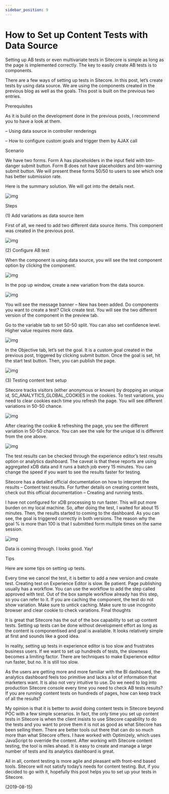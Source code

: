 ```yaml
---
sidebar_position: 9
---
```


# How to Set up Content Tests with Data Source

Setting up AB tests or even multivariate tests in Sitecore is simple as long as the page is implemented correctly. The key to easily create AB tests is to components.

There are a few ways of setting up tests in Sitecore. In this post, let’s create tests by using data source. We are using the components created in the previous blog as well as the goals. This post is built on the previous two entries.

Prerequisites

As it is build on the development done in the previous posts, I recommend you to have a look at them.

– Using data source in controller renderings

– How to configure custom goals and trigger them by AJAX call

Scenario

We have two forms. Form A has placeholders in the input field with btn-danger submit button. Form B does not have placeholders and btn-warning submit button. We will present these forms 50/50 to users to see which one has better submission rate.

Here is the summary solution. We will got into the details next.

![img](./img/9/img-1.webp)

Steps

(1) Add variations as data source item

First of all, we need to add two different data source items. This component was created in the previous post.

![img](./img/9/img-2.webp)

(2) Configure AB test

When the component is using data source, you will see the test component option by clicking the component.

![img](./img/9/img-3.webp)

In the pop up window, create a new variation from the data source.

![img](./img/9/img-4.webp)

You will see the message banner – New has been added. Do components you want to create a test? Click create test. You will see the two different version of the component in the preview tab.

Go to the variable tab to set 50-50 split. You can also set confidence level. Higher value requires more data.

![img](./img/9/img-5.webp)

In the Objective tab, let’s set the goal. It is a custom goal created in the previous post, triggered by clicking submit button. Once the goal is set, hit the start test button. Then, you can publish the page.

![img](./img/9/img-6.webp)

(3) Testing content test setup

Sitecore tracks visitors (either anonymous or known) by dropping an unique id, SC_ANALYTICS_GLOBAL_COOKIES in the cookies. To test variations, you need to clear cookies each time you refresh the page. You will see different variations in 50-50 chance.

![img](./img/9/img-7.webp)

After clearing the cookie & refreshing the page, you see the different variation in 50-50 chance. You can see the vale for the unique id is different from the one above.

![img](./img/9/img-8.webp)

The test results can be checked through the experience editor’s test results option or analytics dashboard. The caveat is that these reports are using aggregated xDB data and it runs a batch job every 15 minutes. You can change the speed if you want to see the results faster for testing.

Sitecore has a detailed official documentation on how to interpret the results – Content test results. For further details on creating content tests, check out this official documentation – Creating and running tests.

I have not configured for xDB processing to run faster. This will put more burden on my local machine. So, after doing the test, I waited for about 15 minutes. Then, the results started to coming to the dashboard. As you can see, the goal is triggered correctly in both versions. The reason why the goal % is more than 100 is that I submitted form multiple times on the same session.

![img](./img/9/img-9.webp)

Data is coming through. I looks good. Yay!

Tips

Here are some tips on setting up tests.

Every time we cancel the test, it is better to add a new version and create test.
Creating test on Experience Editor is slow. Be patient.
Page publishing usually has a workflow. You can use the workflow to add the step called approved with test. Out of the box sample workflow already has this step, so you can refer to it.
If you are caching the component, the test do not show variation. Make sure to untick caching.
Make sure to use incognito browser and clear cookie to check variations.
Final thoughts

It is great that Sitecore has the out of the box capability to set up content tests. Setting up tests can be done without development effort as long as the content is componentised and goal is available. It looks relatively simple at first and sounds like a good idea.

In reality, setting up tests in experience editor is too slow and frustrates business users. If we want to set up hundreds of tests, the slowness becomes a limiting factor. There are techniques to make Experience editor run faster, but no. It is still too slow.

As the users are getting more and more familiar with the BI dashboard, the analytics dashboard feels too primitive and lacks a lot of information that marketers want. It is also not very intuitive to use. Do we need to log into production Sitecore console every time you need to check AB tests results? If you are running content tests on hundreds of pages, how can keep track of all the results?

My opinion is that it is better to avoid doing content tests in Sitecore beyond POC with a few simple scenarios. In fact, the only time you set up content tests in Sitecore is when the client insists to use Sitecore capability to do the tests and you want to prove them it is not as good as what Sitecore has been selling them. There are better tools out there that can do so much more than what Sitecore offers. I have worked with Optimizely, which uses JavaScript to override the content. After working with Sitecore content testing, the tool is miles ahead. It is easy to create and manage a large number of tests and its analytics dashboard is great.

All in all, content testing is more agile and pleasant with front-end based tools. Sitecore will not satisfy today’s needs for content testing. But, if you decided to go with it, hopefully this post helps you to set up your tests in Sitecore.

(2019-08-15)
